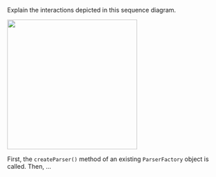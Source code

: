 <panel header="{{ icon_Q }} Explain Sequence Diagram (ParserFactory)">
<question>

Explain the interactions depicted in this sequence diagram.

<img src="{{baseUrl}}/modeling/modelingBehaviors/sequenceDiagramsIntermediate/images/parserFactory.png" height="300" />
<p/>

<div slot="hint">

First, the `createParser()` method of an existing `ParserFactory` object is called. Then, ...

</div>
</question>
</panel>
